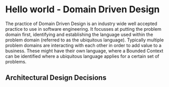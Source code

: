 # Hello world - Domain Driven Design
The practice of Domain Driven Design is an industry wide well accepted practice to use in software engineering.
It focusses at putting the problem domain first, identifying and establishing the language used within the problem domain (referred to as the ubiquitous language).
Typically multiple problem domains are interacting with each other in order to add value to a business.
These might have their own language, where a Bounded Context can be identified where a ubiquitous language applies for a certain set of problems.

## Architectural Design Decisions
